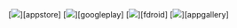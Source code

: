 

<span class="badge">[![](/images/badges/apple-appstore.svg)][appstore]</span>
<span class="badge">[![](/images/badges/googleplay.svg)][googleplay]</span>
<span class="badge">[![](/images/badges/f-droid.svg)][fdroid]</span>
<span class="badge">[![](/images/badges/huawei-appgallery.svg)][appgallery]</span>
